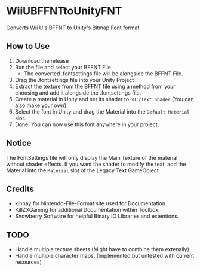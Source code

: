 # WiiUBFFNTtoUnityFNT
 Converts Wii U's BFFNT to Unity's Bitmap Font format.
 
## How to Use
1. Download the release
2. Run the file and select your BFFNT File
   - The converted .fontsettings file will be alongside the BFFNT File.
3. Drag the .fontsettings file into your Unity Project
4. Extract the texture from the BFFNT file using a method from your choosing and add it alongside the .fontsettings file.
5. Create a material in Unity and set its shader to `GUI/Text Shader` (You can also make your own)
6. Select the font in Unity and drag the Material into the `Default Material` slot.
7. Done!
You can now use this font anywhere in your project.

## Notice
The FontSettings file will only display the Main Texture of the material without shader effects.
If you want the shader to modify the text, add the Material into the `Material` slot of the Legacy Text GameObject

## Credits
- kinnay for Nintendo-File-Format site used for Documentation.
- KillZXGaming for additional Documentation within Toolbox.
- Snowberry Software for helpful Binary IO Libraries and extentions.

## TODO
- Handle multiple texture sheets (Might have to combine them extenally)
- Handle multiple character maps. (Implemented but untested with current resources)
